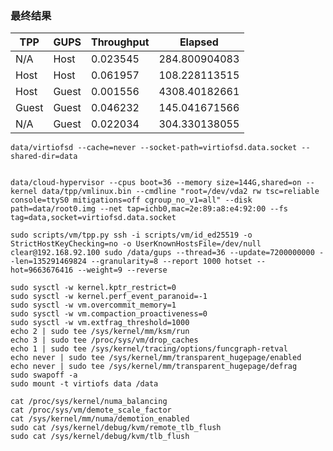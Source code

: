 ### 最终结果

| TPP   | GUPS  | Throughput | Elapsed       |
| ----- | ----- | ---------- | ------------- |
| N/A   | Host  | 0.023545   | 284.800904083 |
| Host  | Host  | 0.061957   | 108.228113515 |
| Host  | Guest | 0.001556   | 4308.40182661 |
| Guest | Guest | 0.046232   | 145.041671566 |
| N/A   | Guest | 0.022034   | 304.330138055 |



```
data/virtiofsd --cache=never --socket-path=virtiofsd.data.socket --shared-dir=data


data/cloud-hypervisor --cpus boot=36 --memory size=144G,shared=on --kernel data/tpp/vmlinux.bin --cmdline "root=/dev/vda2 rw tsc=reliable console=ttyS0 mitigations=off cgroup_no_v1=all" --disk path=data/root0.img --net tap=ichb0,mac=2e:89:a8:e4:92:00 --fs tag=data,socket=virtiofsd.data.socket

sudo scripts/vm/tpp.py ssh -i scripts/vm/id_ed25519 -o StrictHostKeyChecking=no -o UserKnownHostsFile=/dev/null clear@192.168.92.100 sudo /data/gups --thread=36 --update=7200000000 --len=135291469824 --granularity=8 --report 1000 hotset --hot=9663676416 --weight=9 --reverse
```



```
sudo sysctl -w kernel.kptr_restrict=0
sudo sysctl -w kernel.perf_event_paranoid=-1
sudo sysctl -w vm.overcommit_memory=1
sudo sysctl -w vm.compaction_proactiveness=0
sudo sysctl -w vm.extfrag_threshold=1000
echo 2 | sudo tee /sys/kernel/mm/ksm/run
echo 3 | sudo tee /proc/sys/vm/drop_caches
echo 1 | sudo tee /sys/kernel/tracing/options/funcgraph-retval
echo never | sudo tee /sys/kernel/mm/transparent_hugepage/enabled
echo never | sudo tee /sys/kernel/mm/transparent_hugepage/defrag
sudo swapoff -a
sudo mount -t virtiofs data /data
```



```
cat /proc/sys/kernel/numa_balancing
cat /proc/sys/vm/demote_scale_factor
cat /sys/kernel/mm/numa/demotion_enabled
sudo cat /sys/kernel/debug/kvm/remote_tlb_flush
sudo cat /sys/kernel/debug/kvm/tlb_flush
```

